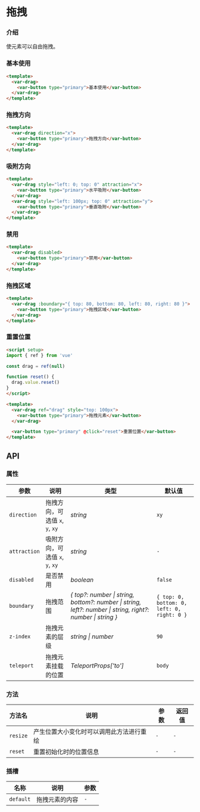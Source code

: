 # 拖拽

### 介绍

使元素可以自由拖拽。

### 基本使用

```html
<template>
  <var-drag>
    <var-button type="primary">基本使用</var-button>
  </var-drag>
</template>
```

### 拖拽方向

```html
<template>
  <var-drag direction="x">
    <var-button type="primary">拖拽方向</var-button>
  </var-drag>
</template>
```

### 吸附方向

```html
<template>
  <var-drag style="left: 0; top: 0" attraction="x">
    <var-button type="primary">水平吸附</var-button>
  </var-drag>
  <var-drag style="left: 100px; top: 0" attraction="y">
    <var-button type="primary">垂直吸附</var-button>
  </var-drag>
</template>
```

### 禁用

```html
<template>
  <var-drag disabled>
    <var-button type="primary">禁用</var-button>
  </var-drag>
</template>
```

### 拖拽区域

```html
<template>
  <var-drag :boundary="{ top: 80, bottom: 80, left: 80, right: 80 }">
    <var-button type="primary">拖拽区域</var-button>
  </var-drag>
</template>
```

### 重置位置

```html
<script setup>
import { ref } from 'vue'

const drag = ref(null)

function reset() {
  drag.value.reset()
}
</script>

<template>
  <var-drag ref="drag" style="top: 100px">
    <var-button type="primary">拖拽元素</var-button>
  </var-drag>

  <var-button type="primary" @click="reset">重置位置</var-button>
</template>
```

## API

### 属性

| 参数   | 说明  | 类型  | 默认值  |
| --------------------- | ------------- | ------ | --------------|
| `direction`  | 拖拽方向，可选值 `x`, `y`, `xy`	 | _string_ | `xy` |
| `attraction`  | 吸附方向，可选值 `x`, `y`, `xy`	 | _string_ | `-` |
| `disabled`  | 是否禁用 | _boolean_ | `false` |
| `boundary`  | 拖拽范围 | _{ top?: number \| string, bottom?: number \| string, left?: number \| string, right?: number \| string }_ | `{ top: 0, bottom: 0, left: 0, right: 0 }` |
| `z-index`  | 拖拽元素的层级 | _string \| number_ | `90` |
| `teleport`  | 拖拽元素挂载的位置 | _TeleportProps['to']_ | `body` |

### 方法

| 方法名 | 说明 | 参数 | 返回值 |
| --- | --- | --- | --- |
| `resize` | 产生位置大小变化时可以调用此方法进行重绘 | `-` | `-` |
| `reset` | 重置初始化时的位置信息 | `-` | `-` |

### 插槽

| 名称 | 说明 | 参数 |
| ----- | -------------- | -------- |
| `default` | 拖拽元素的内容 | `-` |